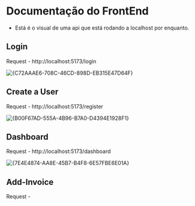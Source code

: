 # Documentação do FrontEnd
- Está é o visual de uma api que está rodando a localhost por enquanto.

## Login
Request - http://localhost:5173/login

![{C72AAAE6-708C-46CD-898D-EB315E47D64F}](https://github.com/user-attachments/assets/980adb41-f7fc-4325-9b8c-eea5db06009e)

## Create a User
Request - http://localhost:5173/register

![{B00F67AD-555A-4B96-B7A0-D4394E1928F1}](https://github.com/user-attachments/assets/eac809d8-4620-4e76-9f8d-fff1a3b6be55)

## Dashboard
Request - http://localhost:5173/dashboard

![{7E4E4874-AA8E-45B7-B4F8-6E57FBE6E01A}](https://github.com/user-attachments/assets/d555edd8-ef03-4bdd-a646-5e8b125de4af)

## Add-Invoice
Request - 


